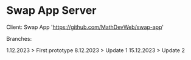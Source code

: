# Swap App Server

Client: Swap App 'https://github.com/MathDevWeb/swap-app'

Branches:

1.12.2023 > First prototype
8.12.2023 > Update 1
15.12.2023 > Update 2

